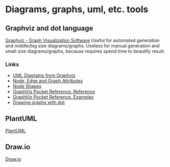 # Diagrams, graphs, uml, etc. tools

## Graphviz and dot language
[Graphviz - Graph Visualization Software](https://www.graphviz.org/)
Useful for automated generation and middle/big size diagrams/graphs.
Useless for manual generation and small size diagrams/graphs, because requires spend time to beautify result.

### Links 
* [UML Diagrams from Graphviz](http://www.markmorga.com/software/2012/08/10/uml-diagrams-from-graphviz.html)
* [Node, Edge and Graph Attributes](https://www.graphviz.org/doc/info/attrs.html)
* [Node Shapes](https://www.graphviz.org/doc/info/shapes.html)
* [GraphViz Pocket Reference. Reference](https://graphs.grevian.org/reference)
* [GraphViz Pocket Reference. Examples](https://graphs.grevian.org/example)
* [Drawing graphs with dot](https://www.graphviz.org/pdf/dotguide.pdf)

## PlantUML
[PlantUML](http://plantuml.com/)

## Draw.io
[Draw.io](https://www.draw.io/)
